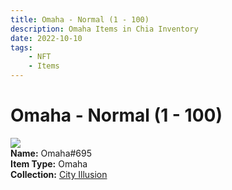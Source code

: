 ```yaml
---
title: Omaha - Normal (1 - 100)
description: Omaha Items in Chia Inventory
date: 2022-10-10
tags:
    - NFT
    - Items
---
```


# Omaha - Normal (1 - 100)
<div class="item_thumbnail">
<img loading="lazy" src="https://6skeg6jo7ed2npntlrxdmwkqfergw56gy5qf42skqwtmwqglrq.arweave.net/9JRDeS75B6a-9s1xuNllQKSJrd8bHYF5qSoWmy0DLjM"><br/>
<div><strong>Name:</strong> Omaha#695</div>
<div><strong>Item Type:</strong> Omaha</div>
<div><strong>Collection:</strong> <a href="https://www.spacescan.io/xch/nft/collection/col1lend2dcn558km4wcwta4xnkfv3xpcmlp9kyt0m909emvfxechlyqdl5ndg">City Illusion</a></div>
</div>


